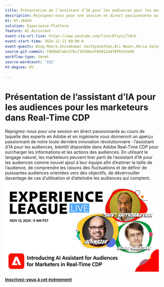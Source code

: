 ```yaml
---
title: Présentation de l’assistant d’IA pour les audiences pour les marketeurs dans Real-Time CDP
description: Rejoignez-nous pour une session en direct passionnante au cours de laquelle des experts en Adobe et en ingénierie vous donneront un aperçu passionnant de notre toute dernière innovation révolutionnaire - l’assistant d’IA pour les audiences, bientôt disponible dans Adobe Real-Time CDP pour surcharger les informations et les actions des audiences.
kt: KT-16450
solution: Experience Platform
feature: AI Assistant
event-cta-url-live: https://www.youtube.com/live/DYsyii7ldck
event-start-time: 2024-11-13 09:00-8
event-guests: Doug Moore,Shivakumar Vaithyanathan,Ali Nazer,Horia Galatanu
source-git-commit: f8b0b67a0c576cf303d6e3f6b912a470f07e3eb0
workflow-type: tm+mt
source-wordcount: '152'
ht-degree: 0%

---
```


# Présentation de l’assistant d’IA pour les audiences pour les marketeurs dans Real-Time CDP

Rejoignez-nous pour une session en direct passionnante au cours de laquelle des experts en Adobe et en ingénierie vous donneront un aperçu passionnant de notre toute dernière innovation révolutionnaire : l’assistant d’IA pour les audiences, bientôt disponible dans Adobe Real-Time CDP pour surcharger les informations et les actions des audiences. En utilisant le langage naturel, les marketeurs peuvent tirer parti de l’assistant d’IA pour les audiences comme nouvel ajout à leur équipe afin d’estimer la taille de l’audience, de comprendre les raisons des fluctuations et de définir de puissantes audiences orientées vers des objectifs, de déverrouiller davantage de cas d’utilisation et d’atteindre les audiences qui comptent.

[![ExL LIVE 13 novembre 2024](assets/WebBanner_nov13_2024.jpg)](https://engage.adobe.com/ExpLeagueLive-241113.html)

[**Inscrivez-vous à cet événement**](https://engage.adobe.com/ExpLeagueLive-241113.html)
